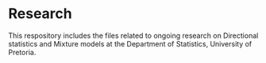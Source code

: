 # Research
This respository includes the files related to ongoing research on Directional statistics and Mixture models at the Department of Statistics, University of Pretoria.
